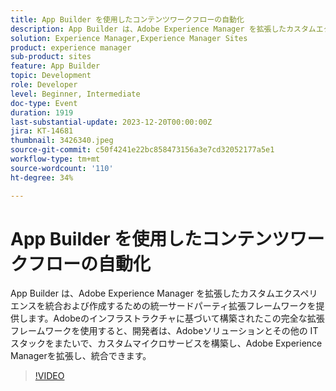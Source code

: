 ```yaml
---
title: App Builder を使用したコンテンツワークフローの自動化
description: App Builder は、Adobe Experience Manager を拡張したカスタムエクスペリエンスを統合および作成するための統一サードパーティ拡張フレームワークを提供します。Adobeのインフラストラクチャに基づいて構築されたこの完全な拡張フレームワークを使用すると、開発者は、Adobeソリューションとその他の IT スタックをまたいで、カスタムマイクロサービスを構築し、Adobe Experience Managerを拡張し、統合できます。
solution: Experience Manager,Experience Manager Sites
product: experience manager
sub-product: sites
feature: App Builder
topic: Development
role: Developer
level: Beginner, Intermediate
doc-type: Event
duration: 1919
last-substantial-update: 2023-12-20T00:00:00Z
jira: KT-14681
thumbnail: 3426340.jpeg
source-git-commit: c50f4241e22bc858473156a3e7cd32052177a5e1
workflow-type: tm+mt
source-wordcount: '110'
ht-degree: 34%

---
```



# App Builder を使用したコンテンツワークフローの自動化

App Builder は、Adobe Experience Manager を拡張したカスタムエクスペリエンスを統合および作成するための統一サードパーティ拡張フレームワークを提供します。Adobeのインフラストラクチャに基づいて構築されたこの完全な拡張フレームワークを使用すると、開発者は、Adobeソリューションとその他の IT スタックをまたいで、カスタムマイクロサービスを構築し、Adobe Experience Managerを拡張し、統合できます。

>[!VIDEO](https://video.tv.adobe.com/v/3426340/?learn=on)
